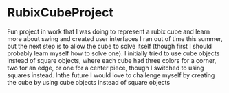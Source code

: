 # RubixCubeProject
Fun project in work that I was doing to represent a rubix cube and learn more about swing and created user interfaces I ran out of time this summer, but
the next step is to allow the cube to solve itself (though first I should probably learn myself how to solve one). I initially tried to use cube objects instead of square objects, where each 
cube had three colors for a corner, two for an edge, or one for a center piece, though I switched to using squares instead. Inthe future I would love to challenge myself by creating the cube
by using cube objects instead of square objects
